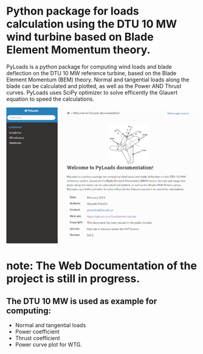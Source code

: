 # Python package for loads calculation using the DTU 10 MW wind turbine based on Blade Element Momentum theory. 


PyLoads is a python package for computing wind loads and blade deflection on the DTU 10 MW reference turbine, based on the Blade Element Momentum (BEM) theory. Normal and tangential loads along the blade can be calculated and plotted, as well as the Power AND Thrust curves. PyLoads uses SciPy optimizer to solve efficently the Glauert equation to speed the calculations.

![alt text](docs/notebooks/PyLoadsSCREEN.png)
# note: The Web Documentation of the project is still in progress.

## The DTU 10 MW is used as example for computing:
- Normal and tangential loads
- Power coefficient
- Thrust coefficient
- Power curve plot for WTG.


